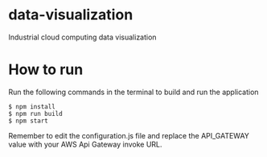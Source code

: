 # data-visualization
Industrial cloud computing data visualization

# How to run
Run the following commands in the terminal to build and run the application

```
$ npm install
$ npm run build
$ npm start
```
Remember to edit the configuration.js file and replace the API_GATEWAY value with your AWS Api Gateway invoke URL.
